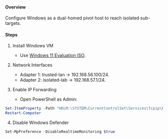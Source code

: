#### Overview  
Configure Windows as a dual-homed pivot host to reach isolated sub-targets.

#### Steps  
1. Install Windows VM  
   - Use [Windows 11 Evaluation ISO](https://www.microsoft.com/en-us/evalcenter/).   

2. Network Interfaces  
   - Adapter 1: trusted-lan → 192.168.56.100/24.  
   - Adapter 2: isolated-lab → 192.168.57.1/24.  

3. Enable IP Forwarding  
   - Open PowerShell as Admin:  

```powershell
Set-ItemProperty -Path "HKLM:\SYSTEM\CurrentControlSet\Services\Tcpip\Parameters" -Name "IPEnableRouter" -Value 1  
Restart-Computer
```

4. Disable Windows Defender  
```powershell  
Set-MpPreference -DisableRealtimeMonitoring $true  
```
   